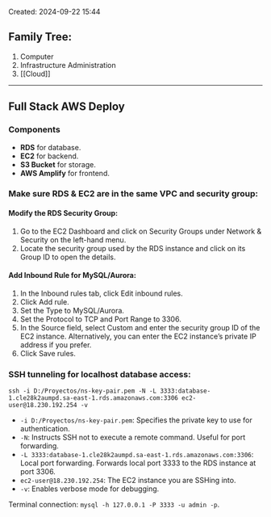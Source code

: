 Created: 2024-09-22 15:44
## Family Tree:
1. Computer
2. Infrastructure Administration
3. [[Cloud]]
-- -
## Full Stack AWS Deploy
### Components
- **RDS** for database.
- **EC2** for backend.
- **S3 Bucket** for storage.
- **AWS Amplify** for frontend.
### Make sure RDS & EC2 are in the same VPC and security group:
#### Modify the RDS Security Group:
1. Go to the EC2 Dashboard and click on Security Groups under Network & Security on the left-hand menu.
2. Locate the security group used by the RDS instance and click on its Group ID to open the details.
#### Add Inbound Rule for MySQL/Aurora:
1. In the Inbound rules tab, click Edit inbound rules.
2. Click Add rule.
3. Set the Type to MySQL/Aurora.
4. Set the Protocol to TCP and Port Range to 3306.
5. In the Source field, select Custom and enter the security group ID of the EC2 instance. Alternatively, you can enter the EC2 instance’s private IP address if you prefer.
6. Click Save rules.
### SSH tunneling for localhost database access:
`ssh -i D:/Proyectos/ns-key-pair.pem -N -L 3333:database-1.cle28k2aumpd.sa-east-1.rds.amazonaws.com:3306 ec2-user@18.230.192.254 -v`

* ```-i D:/Proyectos/ns-key-pair.pem```: Specifies the private key to use for authentication.
* ```-N```: Instructs SSH not to execute a remote command. Useful for port forwarding.
* ```-L 3333:database-1.cle28k2aumpd.sa-east-1.rds.amazonaws.com:3306```: Local port forwarding. Forwards local port 3333 to the RDS instance at port 3306.
* ```ec2-user@18.230.192.254```: The EC2 instance you are SSHing into.
* ```-v```: Enables verbose mode for debugging.

Terminal connection: ```mysql -h 127.0.0.1 -P 3333 -u admin -p```.